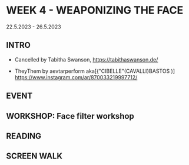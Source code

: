 # WEEK 4 - WEAPONIZING THE FACE

22.5.2023 - 26.5.2023

## INTRO

+ Cancelled by Tabitha Swanson, https://tabithaswanson.de/  

+ TheyThem by aevtarperform aka[{"CIBELLE"(CAVALLI}BASTOS )] https://www.instagram.com/ar/870033219997712/

## EVENT

## WORKSHOP: Face filter workshop

## READING

## SCREEN WALK
